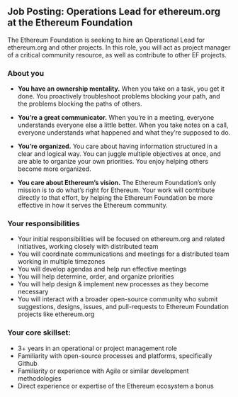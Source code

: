 ## Job Posting: Operations Lead for ethereum.org at the Ethereum Foundation

The Ethereum Foundation is seeking to hire an Operational Lead for ethereum.org and other projects. In this role, you will act as project manager of a critical community resource, as well as contribute to other EF projects.

### About you

- **You have an ownership mentality.** When you take on a task, you get it done. You proactively troubleshoot problems blocking your path, and the problems blocking the paths of others. 

- **You’re a great communicator.** When you’re in a meeting, everyone understands everyone else a little better. When you take notes on a call, everyone understands what happened and what they’re supposed to do. 

- **You’re organized.** You care about having information structured in a clear and logical way. You can juggle multiple objectives at once, and are able to organize your own priorities. You enjoy helping others become more organized. 

- **You care about Ethereum’s vision.** The Ethereum Foundation’s only mission is to do what’s right for Ethereum. Your work will contribute directly to that effort, by helping the Ethereum Foundation be more effective in how it serves the Ethereum community. 

### Your responsibilities

- Your initial responsibilities will be focused on ethereum.org and related initiatives, working closely with distributed team
- You will coordinate communications and meetings for a distributed team working in multiple timezones
- You will develop agendas and help run effective meetings 
- You will help determine, order, and organize priorities
- You will help design & implement new processes as they become necessary
- You will interact with a broader open-source community who submit suggestions, designs, issues, and pull-requests to Ethereum Foundation projects like ethereum.org 

### Your core skillset:


- 3+ years in an operational or project management role
- Familiarity with open-source processes and platforms, specifically Github
- Familiarity or experience with Agile or similar development methodologies
- Direct experience or expertise of the Ethereum ecosystem a bonus
